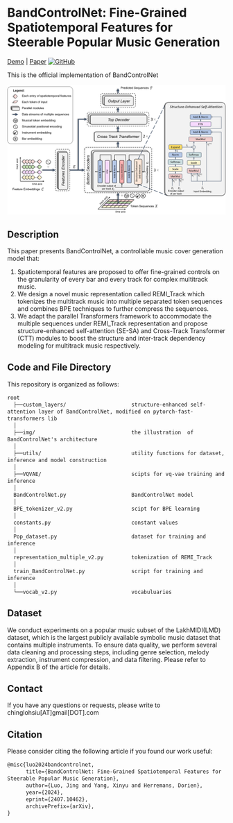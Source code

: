 # BandControlNet: Fine-Grained Spatiotemporal Features for Steerable Popular Music Generation
[Demo](https://chinglohsiu.github.io/files/bandcontrolnet.html) | [Paper](https://arxiv.org/abs/2407.10462)
[![GitHub](https://img.shields.io/badge/GitHub-demo%20page-blue?logo=Github&style=flat-round)](https://chinglohsiu.github.io/files/bandcontrolnet.html)

This is the official implementation of BandControlNet

<img alt="BandControlNet architecture" src="img/model_overall.png">

## Description
This paper presents BandControlNet, a controllable music cover generation model that:
1. Spatiotemporal features are proposed to offer fine-grained controls on the granularity of every bar and every track for complex multitrack music.
2. We design a novel music representation called REMI_Track which tokenizes the multitrack music into multiple separated token sequences and combines BPE techniques to further compress the sequences.
3. We adapt the parallel Transformers framework to accommodate the multiple sequences under REMI_Track representation and propose structure-enhanced self-attention (SE-SA) and Cross-Track Transformer (CTT) modules to boost the structure and inter-track dependency modeling for multitrack music respectively.

## Code and File Directory
This repository is organized as follows:
```
root
  ├──custom_layers/                     structure-enhanced self-attention layer of BandControlNet, modified on pytorch-fast-transformers lib
  │    
  ├──img/                               the illustration  of BandControlNet's architecture
  │    
  ├──utils/                             utility functions for dataset, inference and model construction
  │    
  ├──VQVAE/                             scipts for vq-vae training and inference
  │   
  BandControlNet.py                     BandControlNet model
  │   
  BPE_tokenizer_v2.py                   scipt for BPE learning
  │   
  constants.py                          constant values
  │   
  Pop_dataset.py                        dataset for training and inference
  │   
  representation_multiple_v2.py         tokenization of REMI_Track    
  │   
  train_BandControlNet.py               script for training and inference    
  │ 
  └──vocab_v2.py                        vocabuluaries
```

## Dataset
We conduct experiments on a popular music subset of the LakhMIDI(LMD) dataset, which is the largest publicly available symbolic music dataset that contains multiple instruments. To ensure data quality, we perform several data cleaning and processing steps, including genre selection, melody extraction, instrument compression, and data filtering. Please refer to Appendix B of the article for details.

## Contact
If you have any questions or requests, please write to chinglohsiu[AT]gmail[DOT].com


## Citation
Please consider citing the following article if you found our work useful:
```
@misc{luo2024bandcontrolnet,
      title={BandControlNet: Fine-Grained Spatiotemporal Features for Steerable Popular Music Generation}, 
      author={Luo, Jing and Yang, Xinyu and Herremans, Dorien},
      year={2024},
      eprint={2407.10462},
      archivePrefix={arXiv},
}
```